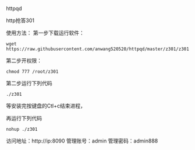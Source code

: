 httpqd

http抢答301

使用方法： 第一步下载运行软件：
````
wget https://raw.githubusercontent.com/anwang520520/httpqd/master/z301/z301
````
第二步开权限：
````
chmod 777 /root/z301
````
第二步运行下列代码
````
./z301
````
等安装完按键盘的Ctl+c结束进程，

再运行下列代码
````
nohup ./z301
````
访问地址：http://ip:8090 管理账号：admin 管理密码：admin888
